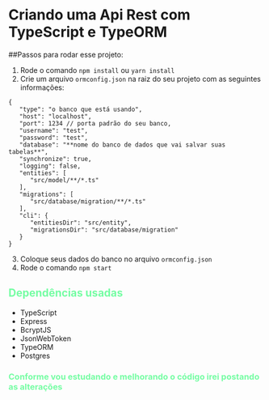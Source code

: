 # Criando uma Api Rest com TypeScript e TypeORM

##Passos para rodar esse projeto:

1. Rode o comando `npm install` ou `yarn install` 
2. Crie um arquivo `ormconfig.json` na raiz do seu projeto
com as seguintes informações:
```
{
   "type": "o banco que está usando",
   "host": "localhost",
   "port": 1234 // porta padrão do seu banco,
   "username": "test",
   "password": "test",
   "database": "**nome do banco de dados que vai salvar suas tabelas**",
   "synchronize": true,
   "logging": false,
   "entities": [
      "src/model/**/*.ts"
   ],
   "migrations": [
      "src/database/migration/**/*.ts"
   ],
   "cli": {
      "entitiesDir": "src/entity",
      "migrationsDir": "src/database/migration"
   }
}
```
3. Coloque seus dados do banco no arquivo `ormconfig.json`
4. Rode o comando `npm start`


<h2 style="color: #75FDA3">Dependências usadas</h2>
<ul>
    <li>TypeScript</li>
    <li>Express</li>
    <li>BcryptJS</li>
    <li>JsonWebToken</li>
    <li>TypeORM</li>
    <li>Postgres</li>
</ul>

<h3 style="color: #75FDA3">Conforme vou estudando e melhorando o código irei postando as alterações</h3>
